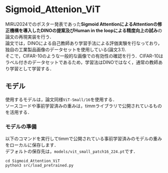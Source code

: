 # Sigmoid_Attenion_ViT
MIRU2024でのポスター発表であった**Sigmoid AttentionによるAttentionの修正機構を導入したDINOの提案及びHuman in the loopによる精度向上の試み**の論文の再現実装を行う．<br>
論文では，DINOによる自己教師あり学習手法による評価実験を行なっており，独自の工業製品画像のデータセットを使用している(論文3.1).<br>
そこで，CIFAR-10のような一般的な画像での有効性の確認を行う．CIFAR-10はラベル付きのデータセットであるため，学習法はDINOではなく，通常の教師あり学習として学習する．<br>

## モデル
使用するモデルは，論文同様`ViT-Small/16`を使用する．<br>
ソースコードや事前学習済みの重みは，timmライブラリで公開されているものを活用する．
### モデルの準備
以下のコマンドを実行してtimmで公開されている事前学習済みのモデルの重みをローカルに保存します．<br>
デフォルトの保存先は，`models/vit_small_patch16_224.pt`です．
```
cd Sigmoid_Attention_ViT
python3 src/load_pretrained.py 
```
